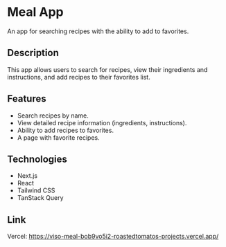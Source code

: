 # Meal App

An app for searching recipes with the ability to add to favorites.

## Description

This app allows users to search for recipes, view their ingredients and instructions, and add recipes to their favorites list.

## Features

- Search recipes by name.
- View detailed recipe information (ingredients, instructions).
- Ability to add recipes to favorites.
- A page with favorite recipes.

## Technologies

- Next.js
- React
- Tailwind CSS
- TanStack Query

## Link 
Vercel: https://viso-meal-bob9vo5i2-roastedtomatos-projects.vercel.app/
